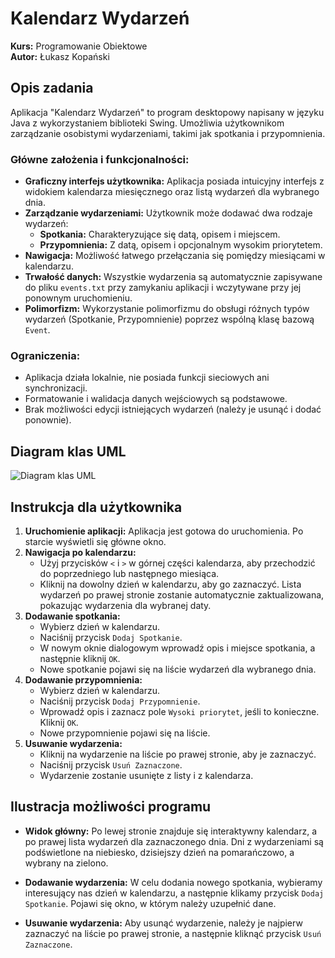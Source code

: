 # Kalendarz Wydarzeń

**Kurs:** Programowanie Obiektowe  
**Autor:** Łukasz Kopański

## Opis zadania

Aplikacja "Kalendarz Wydarzeń" to program desktopowy napisany w języku Java z wykorzystaniem biblioteki Swing. Umożliwia użytkownikom zarządzanie osobistymi wydarzeniami, takimi jak spotkania i przypomnienia.

### Główne założenia i funkcjonalności:
- **Graficzny interfejs użytkownika:** Aplikacja posiada intuicyjny interfejs z widokiem kalendarza miesięcznego oraz listą wydarzeń dla wybranego dnia.
- **Zarządzanie wydarzeniami:** Użytkownik może dodawać dwa rodzaje wydarzeń:
    - **Spotkania:** Charakteryzujące się datą, opisem i miejscem.
    - **Przypomnienia:** Z datą, opisem i opcjonalnym wysokim priorytetem.
- **Nawigacja:** Możliwość łatwego przełączania się pomiędzy miesiącami w kalendarzu.
- **Trwałość danych:** Wszystkie wydarzenia są automatycznie zapisywane do pliku `events.txt` przy zamykaniu aplikacji i wczytywane przy jej ponownym uruchomieniu.
- **Polimorfizm:** Wykorzystanie polimorfizmu do obsługi różnych typów wydarzeń (Spotkanie, Przypomnienie) poprzez wspólną klasę bazową `Event`.

### Ograniczenia:
- Aplikacja działa lokalnie, nie posiada funkcji sieciowych ani synchronizacji.
- Formatowanie i walidacja danych wejściowych są podstawowe.
- Brak możliwości edycji istniejących wydarzeń (należy je usunąć i dodać ponownie).

## Diagram klas UML

![Diagram klas UML](DiagramUML.jpg)

## Instrukcja dla użytkownika

1.  **Uruchomienie aplikacji:** Aplikacja jest gotowa do uruchomienia. Po starcie wyświetli się główne okno.
2.  **Nawigacja po kalendarzu:**
    - Użyj przycisków `<` i `>` w górnej części kalendarza, aby przechodzić do poprzedniego lub następnego miesiąca.
    - Kliknij na dowolny dzień w kalendarzu, aby go zaznaczyć. Lista wydarzeń po prawej stronie zostanie automatycznie zaktualizowana, pokazując wydarzenia dla wybranej daty.
3.  **Dodawanie spotkania:**
    - Wybierz dzień w kalendarzu.
    - Naciśnij przycisk `Dodaj Spotkanie`.
    - W nowym oknie dialogowym wprowadź opis i miejsce spotkania, a następnie kliknij `OK`.
    - Nowe spotkanie pojawi się na liście wydarzeń dla wybranego dnia.
4.  **Dodawanie przypomnienia:**
    - Wybierz dzień w kalendarzu.
    - Naciśnij przycisk `Dodaj Przypomnienie`.
    - Wprowadź opis i zaznacz pole `Wysoki priorytet`, jeśli to konieczne. Kliknij `OK`.
    - Nowe przypomnienie pojawi się na liście.
5.  **Usuwanie wydarzenia:**
    - Kliknij na wydarzenie na liście po prawej stronie, aby je zaznaczyć.
    - Naciśnij przycisk `Usuń Zaznaczone`.
    - Wydarzenie zostanie usunięte z listy i z kalendarza.

## Ilustracja możliwości programu

-   **Widok główny:** Po lewej stronie znajduje się interaktywny kalendarz, a po prawej lista wydarzeń dla zaznaczonego dnia. Dni z wydarzeniami są podświetlone na niebiesko, dzisiejszy dzień na pomarańczowo, a wybrany na zielono.

-   **Dodawanie wydarzenia:** W celu dodania nowego spotkania, wybieramy interesujący nas dzień w kalendarzu, a następnie klikamy przycisk `Dodaj Spotkanie`. Pojawi się okno, w którym należy uzupełnić dane.

-   **Usuwanie wydarzenia:** Aby usunąć wydarzenie, należy je najpierw zaznaczyć na liście po prawej stronie, a następnie kliknąć przycisk `Usuń Zaznaczone`.
